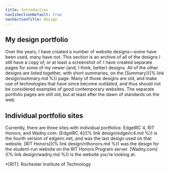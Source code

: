 ```yaml
---
title: Introduction
navIsSectionDefault: true
navSectionTitle: Design
---
```

## My design portfolio
Over the years, I have created a number of website designs—some have been used, many have not. This section is an archive of all of the designs I still have a copy of, or at least a screenshot of. I have created separate pages for some of my newer (and, I think, better) designs. All of the other designs are listed together, with short summaries, on the [Summary]({% link design/summary.md %}) page. Many of those designs are old, and make use of technologies that have since become outdated, and thus should not be considered examples of good contemporary websites. The separate portfolio pages are still old, but at least after the dawn of standards on the web.

## Individual portfolio sites
Currently, there are three sites with individual portfolios: EdgeIRC 4, RIT Honors, and Wadny.com. [EdgeIRC 4]({% link design/edgeirc4.md %}) is the fourth version of edgeirc.net, and was the last design used on that website. [RIT Honors]({% link design/rithonors.md %}) was the design for the student-run website on the RIT Honors Program server. [Wadny.com]({% link design/wadny.md %}) is the website you’re looking at.

*[RIT]: Rochester Institute of Technology